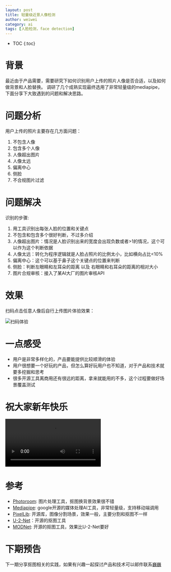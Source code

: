 ```yaml
---
layout: post
title: 轻量级近景人像检测
author: weiwei
category: ai
tags: [人脸检测，face detection]
---
```


* TOC
{:toc}

# 背景
最近由于产品需要，需要研究下如何识别用户上传的照片人像是否合适，以及如何做背景和人脸替换。
调研了几个成熟实现最终选用了非常轻量级的mediapipe，下面分享下大致遇到的问题和解决思路。

# 问题分析
用户上传的照片主要存在几方面问题：
1. 不包含人像
2. 包含多个人像
3. 人像超出图片
4. 人像太远
5. 偏离中心
6. 侧脸
7. 不合规图片过滤

# 问题解决
识别的步骤:
1. 用工具识别出每张人脸的位置和关键点
2. 不包含和包含多个很好判断，不过多介绍
3. 人像超出图片：情况是人脸识别出来的宽度会出现负数或者>1的情况，这个可以作为这个判断依据
4. 人像太远：转化为程序逻辑就是人脸占照片的比例太小，比如横向占比<10%
5. 偏离中心：这个可以基于鼻子这个关键点的位置来判断
6. 侧脸：判断左眼睛和左耳朵的距离 以及 右眼睛和右耳朵的距离的相对大小
7. 图片合规审核：接入了某AI大厂的图片审核API

# 效果
扫码点击任意人像后自行上传图片体验效果：

![扫码体验](https://cdn.avatar.dmc-ai.cn/avatar/images/2024/02/06/4K6tZMunytDP5shp.jpeg)

# 一点感受
* 用户是非常多样化的，产品要能提供比较顺滑的体验
* 用户很想要一个好玩的产品，但怎么算好玩用户也不知道，对于产品和技术就要多挖掘和思考
* 很多开源工具离商用还有很远的距离，拿来就能用的不多，这个过程要做好场景覆盖测试


# 祝大家新年快乐

[//]: # ([![Watch the video]&#40;https://cdn.avatar.dmc-ai.cn/avatar/images/2024/02/06/EkJrDM47NuWPVrMr.jpeg&#41;]&#40;https://cdn.avatar.dmc-ai.cn/avatar/videos/2024/02/02/UQSWmRdskw29BM7b.mp4&#41;)
<video src="https://cdn.avatar.dmc-ai.cn/avatar/videos/2024/02/02/UQSWmRdskw29BM7b.mp4" controls="controls" style="max-width: 730px;">
</video>

# 参考
* [Photoroom](https://www.photoroom.com/): 图片处理工具，抠图换背景效果很不错
* [Mediapipe](https://developers.google.com/mediapipe): google开源的媒体处理AI工具，非常轻量级，支持移动端调用
* [PixelLib](https://github.com/ayoolaolafenwa/PixelLib): 开源库，图像分割场景，效果一般，主要分割和抠图不一样
* [U-2-Net](https://github.com/xuebinqin/U-2-Net)：开源的抠图工具
* [MODNet](https://github.com/ZHKKKe/MODNet): 开源的抠图工具，效果比U-2-Net要好

# 下期预告
下一期分享抠图相关的实践，如果有兴趣一起探讨产品和技术可以邮件联系[巍巍](mailto:wangweiwei@dmc-ai.com)
